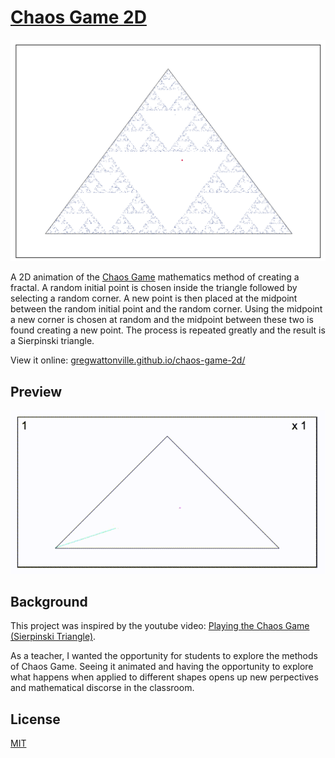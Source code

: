 # [Chaos Game 2D](https://gregwattonville.github.io/chaos-game-2d/)

![Chaos Game Triangle](images/chaosGameTriangle5000-2.png)

A 2D animation of the [Chaos Game](https://en.wikipedia.org/wiki/Chaos_game) mathematics method of creating a fractal. A random initial point is chosen inside the triangle followed by selecting a random corner. A new point is then placed at the midpoint between the random initial point and the random corner. Using the midpoint a new corner is chosen at random and the midpoint between these two is found creating a new point. The process is repeated greatly and the result is a Sierpinski triangle.

View it online: [gregwattonville.github.io/chaos-game-2d/](https://gregwattonville.github.io/chaos-game-2d/)

## Preview

![Chaos Game Triangle Preview](images/chaosGameTrianglePreview.gif)

## Background

This project was inspired by the youtube video: [Playing the Chaos Game (Sierpinski Triangle)](https://www.youtube.com/watch?v=droTYSmSGHg).

As a teacher, I wanted the opportunity for students to explore the methods of Chaos Game. Seeing it animated and having the opportunity to explore what happens when applied to different shapes opens up new perpectives and mathematical discorse in the classroom.

## License

[MIT](LICENSE)
